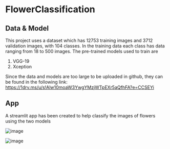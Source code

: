 # FlowerClassification
## Data & Model
This project uses a dataset which has 12753 training images and 3712 validation images, with 104 classes. In the training data each class has data ranging from 18 to 500 images.
The pre-trained models used to train are
1. VGG-19
2. Xception

Since the data and models are too large to be uploaded in github, they can be found in the following link:
https://1drv.ms/u/s!Alw10moaW3YwgYMzjWTpEXr5aQfhFA?e=CCSEYi

## App
A streamlit app has been created to help classify the images of flowers using the two models

![image](https://user-images.githubusercontent.com/76042437/134971254-ee3dce8b-d3d8-4a63-9310-6b64595ec061.png)

![image](https://user-images.githubusercontent.com/76042437/134971926-0564836f-a4ce-4771-bde1-d03d520646c5.png)

